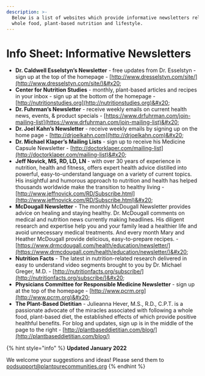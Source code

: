 ```yaml
---
description: >-
  Below is a list of websites which provide informative newsletters related to
  whole food, plant-based nutrition and lifestyle.
---
```


# Info Sheet: Informative Newsletters

* **Dr. Caldwell Esselstyn’s Newsletter** - free updates from Dr. Esselstyn - sign up at the top of the homepage - [http://www.dresselstyn.com/site/](http://www.dresselstyn.com/site/)&#x20;
* **Center for Nutrition Studies** - monthly, plant-based articles and recipes in your inbox - sign up at the bottom of the homepage - [http://nutritionstudies.org](http://nutritionstudies.org)&#x20;
* **Dr. Fuhrman’s Newsletter** - receive weekly emails on current health news, events, & product specials - [https://www.drfuhrman.com/join-mailing-list](https://www.drfuhrman.com/join-mailing-list)&#x20;
* **Dr. Joel Kahn’s Newsletter** - receive weekly emails by signing up on the home page -  [http://drjoelkahn.com](http://drjoelkahn.com)&#x20;
* **Dr. Michael Klaper’s Mailing Lists** - sign up to receive his Medicine Capsule Newsletter - [http://doctorklaper.com/mailing-list](http://doctorklaper.com/mailing-list)&#x20;
* **Jeff Novick, MS, RD, LD, LN** - with over 30 years of experience in nutrition, health and fitness, offers expert health advice distilled into powerful, easy-to-understand language on a variety of current topics. His insightful and humorous approach to nutrition and health has helped thousands worldwide make the transition to healthy living - [http://www.jeffnovick.com/RD/Subscribe.html](http://www.jeffnovick.com/RD/Subscribe.html)&#x20;
* **McDougall Newsletter** - The monthly McDougall Newsletter provides advice on healing and staying healthy. Dr. McDougall comments on medical and nutrition news currently making headlines. His diligent research and expertise help you and your family lead a healthier life and avoid unnecessary medical treatments. And every month Mary and Heather McDougall provide delicious, easy-to-prepare recipes. - [https://www.drmcdougall.com/health/education/newsletter/](https://www.drmcdougall.com/health/education/newsletter/)&#x20;
* **Nutrition Facts** - The latest in nutrition-related research delivered in easy to understand video segments brought to you by Dr. Michael Greger, M.D. - [http://nutritionfacts.org/subscribe/](http://nutritionfacts.org/subscribe/)&#x20;
* **Physicians Committee for Responsible Medicine Newsletter** - sign up at the top of the homepage - [http://www.pcrm.org](http://www.pcrm.org)&#x20;
* **The Plant-Based Dietitian** - Julieanna Hever, M.S., R.D., C.P.T. is a passionate advocate of the miracles associated with following a whole food, plant-based diet, the established effects of which provide positive healthful benefits. For blog and updates, sign up is in the middle of the page to the right - [http://plantbaseddietitian.com/blog/](http://plantbaseddietitian.com/blog/)

{% hint style="info" %}
**Updated January 2022**

We welcome your suggestions and ideas! Please send them to podsupport@plantpurecommunities.org
{% endhint %}

